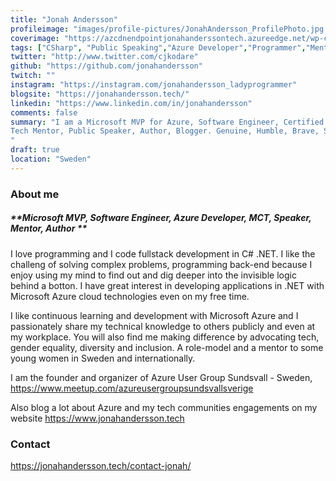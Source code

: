 ```yaml
---
title: "Jonah Andersson"
profileimage: "images/profile-pictures/JonahAndersson_ProfilePhoto.jpg "
coverimage: "https://azcdnendpointjonahanderssontech.azureedge.net/wp-content/uploads/2020/05/CoverPageStartPage.png"
tags: ["CSharp", "Public Speaking","Azure Developer","Programmer","Mentorship", "AzureMVP", "DotNet", "Fullstack", "Microsoft Certified Trainer"]
twitter: "http://www.twitter.com/cjkodare"
github: "https://github.com/jonahandersson"
twitch: ""
instagram: "https://instagram.com/jonahandersson_ladyprogrammer"
blogsite: "https://jonahandersson.tech/"
linkedin: "https://www.linkedin.com/in/jonahandersson"
comments: false
summary: "I am a Microsoft MVP for Azure, Software Engineer, Certified Azure Developer, Microsoft Certified Trainer
Tech Mentor, Public Speaker, Author, Blogger. Genuine, Humble, Brave, Sincere. Love Learning! 
"
draft: true
location: "Sweden"
---
```



### About me
##### **Microsoft MVP, Software Engineer, Azure Developer, MCT, Speaker, Mentor, Author **


I love programming and I code fullstack development in C# .NET. I like the challeng of solving complex problems, programming back-end because I enjoy using my mind to find out and dig 
deeper into the invisible logic behind a botton. I have great interest in developing applications in .NET with Microsoft Azure cloud technologies even on my free time. 

I like continuous learning and development with Microsoft Azure and I passionately share my technical knowledge to others publicly and even at my workplace.
You will also find me making difference by advocating tech, gender equality, diversity and inclusion. 
A role-model and a mentor to some young women in Sweden and internationally. 

I am the founder and organizer of Azure User Group Sundsvall - Sweden, https://www.meetup.com/azureusergroupsundsvallsverige

Also blog a lot about Azure and my tech communities engagements on my website https://www.jonahandersson.tech


### Contact

https://jonahandersson.tech/contact-jonah/ 
